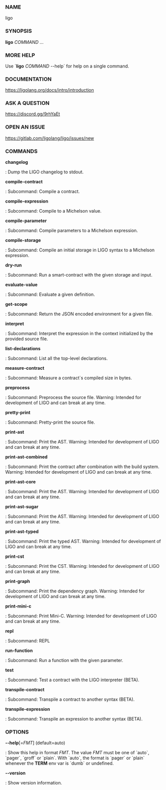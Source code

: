 ### NAME

ligo

### SYNOPSIS

**ligo** *COMMAND* \...

### MORE HELP

Use \`**ligo** *COMMAND* \--help\` for help on a single command.

### DOCUMENTATION

https://ligolang.org/docs/intro/introduction

### ASK A QUESTION

https://discord.gg/9rhYaEt

### OPEN AN ISSUE

https://gitlab.com/ligolang/ligo/issues/new

### COMMANDS

**changelog**

:   Dump the LIGO changelog to stdout.

**compile-contract**

:   Subcommand: Compile a contract.

**compile-expression**

:   Subcommand: Compile to a Michelson value.

**compile-parameter**

:   Subcommand: Compile parameters to a Michelson expression.

**compile-storage**

:   Subcommand: Compile an initial storage in LIGO syntax to a Michelson
    expression.

**dry-run**

:   Subcommand: Run a smart-contract with the given storage and input.

**evaluate-value**

:   Subcommand: Evaluate a given definition.

**get-scope**

:   Subcommand: Return the JSON encoded environment for a given file.

**interpret**

:   Subcommand: Interpret the expression in the context initialized by
    the provided source file.

**list-declarations**

:   Subcommand: List all the top-level declarations.

**measure-contract**

:   Subcommand: Measure a contract\`s compiled size in bytes.

**preprocess**

:   Subcommand: Preprocess the source file. Warning: Intended for
    development of LIGO and can break at any time.

**pretty-print**

:   Subcommand: Pretty-print the source file.

**print-ast**

:   Subcommand: Print the AST. Warning: Intended for development of LIGO
    and can break at any time.

**print-ast-combined**

:   Subcommand: Print the contract after combination with the build
    system. Warning: Intended for development of LIGO and can break at
    any time.

**print-ast-core**

:   Subcommand: Print the AST. Warning: Intended for development of LIGO
    and can break at any time.

**print-ast-sugar**

:   Subcommand: Print the AST. Warning: Intended for development of LIGO
    and can break at any time.

**print-ast-typed**

:   Subcommand: Print the typed AST. Warning: Intended for development
    of LIGO and can break at any time.

**print-cst**

:   Subcommand: Print the CST. Warning: Intended for development of LIGO
    and can break at any time.

**print-graph**

:   Subcommand: Print the dependency graph. Warning: Intended for
    development of LIGO and can break at any time.

**print-mini-c**

:   Subcommand: Print Mini-C. Warning: Intended for development of LIGO
    and can break at any time.

**repl**

:   Subcommand: REPL

**run-function**

:   Subcommand: Run a function with the given parameter.

**test**

:   Subcommand: Test a contract with the LIGO interpreter (BETA).

**transpile-contract**

:   Subcommand: Transpile a contract to another syntax (BETA).

**transpile-expression**

:   Subcommand: Transpile an expression to another syntax (BETA).

### OPTIONS

**\--help**\[=*FMT*\] (default=auto)

:   Show this help in format *FMT*. The value *FMT* must be one of
    \`auto\`, \`pager\`, \`groff\` or \`plain\`. With \`auto\`, the
    format is \`pager\` or \`plain\` whenever the **TERM** env var is
    \`dumb\` or undefined.

**\--version**

:   Show version information.
